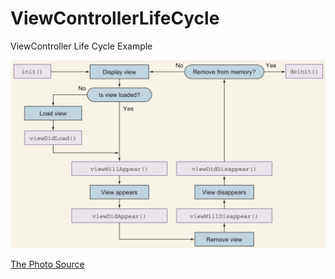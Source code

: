# ViewControllerLifeCycle
 ViewController Life Cycle Example

![](photo.png)

[The Photo Source](https://en.proft.me/2019/11/6/understanding-ios-viewcontroller-life-cycle/)
